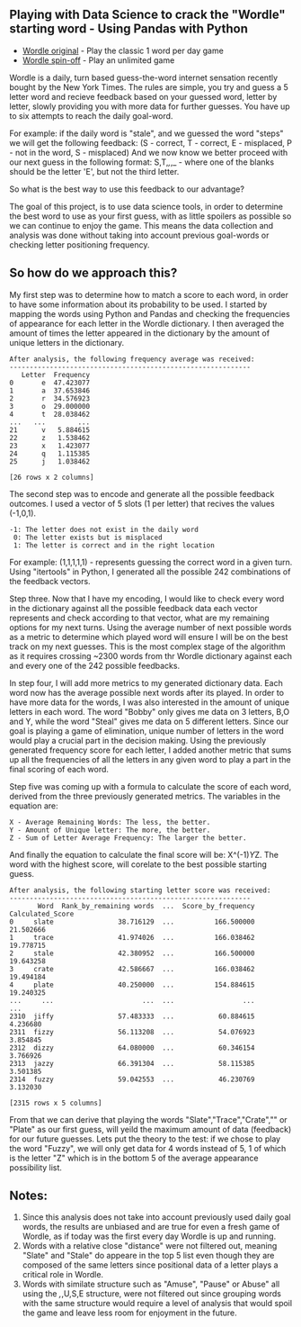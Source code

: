 Playing with Data Science to crack the "Wordle" starting word - Using Pandas with Python
--------------------------------------------------------------------------------------------------

* [Wordle original](https://www.powerlanguage.co.uk/wordle/) - Play the classic 1 word per day game
* [Wordle spin-off](https://wordlegame.org/) - Play an unlimited game


Wordle is a daily, turn based guess-the-word internet sensation recently bought by the New York Times.
The rules are simple, you try and guess a 5 letter word and recieve feedback based on your guessed word, letter by letter, slowly providing you with more data for further guesses. You have up to six attempts to reach the daily goal-word.

For example: if the daily word is "stale", and we guessed the word "steps" we will get the following feedback:
(S - correct, T - correct, E - misplaced, P - not in the word, S - misplaced)
And we now know we better proceed with our next guess in the following format:
S,T,_,_,_ - where one of the blanks should be the letter 'E', but not the third letter.

So what is the best way to use this feedback to our advantage?

The goal of this project, is to use data science tools, in order to determine the best word to use as your first guess, with as little spoilers as possible so we can continue to enjoy the game. This means the data collection and analysis was done without taking into account previous goal-words or checking letter positioning frequency.

So how do we approach this?
--------------------------------------------------------------------------------------------------

My first step was to determine how to match a score to each word, in order to have some information about its probability to be used. I started by mapping the words using Python and Pandas and checking the frequencies of appearance for each letter in the Wordle dictionary. I then averaged the amount of times the letter appeared in the dictionary by the amount of unique letters in the dictionary.

```
After analysis, the following frequency average was received:
------------------------------------------------------------
   Letter  Frequency
0       e  47.423077
1       a  37.653846
2       r  34.576923
3       o  29.000000
4       t  28.038462
...   ...        ...
21      v   5.884615
22      z   1.538462
23      x   1.423077
24      q   1.115385
25      j   1.038462

[26 rows x 2 columns]
```

The second step was to encode and generate all the possible feedback outcomes. I used a vector of 5 slots (1 per letter) that recives the values (-1,0,1).
```
-1: The letter does not exist in the daily word
 0: The letter exists but is misplaced
 1: The letter is correct and in the right location
 ```
 
For example: (1,1,1,1,1) - represents guessing the correct word in a given turn.
Using "itertools" in Python, I generated all the possible 242 combinations of the feedback vectors.
 
Step three. Now that I have my encoding, I would like to check every word in the dictionary against all the possible feedback data each vector represents and check according to that vector, what are my remaining options for my next turns. Using the average number of next possible words as a metric to determine which played word will ensure I will be on the best track on my next guesses. This is the most complex stage of the algorithm as it requires crossing ~2300 words from thr Wordle dictionary against each and every one of the 242 possible feedbacks.

In step four, I will add more metrics to my generated dictionary data. Each word now has the average possible next words after its played. In order to have more data for the words, I was also interested in the amount of unique letters in each word. The word "Bobby" only gives me data on 3 letters, B,O and Y, while the word "Steal" gives me data on 5 different letters. Since our goal is playing a game of elimination, unique number of letters in the word would play a crucial part in the decision making. Using the previously generated frequency score for each letter, I added another metric that sums up all the frequencies of all the letters in any given word to play a part in the final scoring of each word.

Step five was coming up with a formula to calculate the score of each word, derived from the three previously generated metrics.
The variables in the equation are:
```
X - Average Remaining Words: The less, the better.
Y - Amount of Unique letter: The more, the better.
Z - Sum of Letter Average Frequency: The larger the better.
```

And finally the equation to calculate the final score will be: X^(-1)*Y*Z. The word with the highest score, will corelate to the best possible starting guess.

```
After analysis, the following starting letter score was received:
------------------------------------------------------------
       Word  Rank_by_remaining words  ...  Score_by_frequency  Calculated_Score
0     slate                38.716129  ...          166.500000         21.502666
1     trace                41.974026  ...          166.038462         19.778715
2     stale                42.380952  ...          166.500000         19.643258
3     crate                42.586667  ...          166.038462         19.494184
4     plate                40.250000  ...          154.884615         19.240325
...     ...                      ...  ...                 ...               ...
2310  jiffy                57.483333  ...           60.884615          4.236680
2311  fizzy                56.113208  ...           54.076923          3.854845
2312  dizzy                64.080000  ...           60.346154          3.766926
2313  jazzy                66.391304  ...           58.115385          3.501385
2314  fuzzy                59.042553  ...           46.230769          3.132030

[2315 rows x 5 columns]
```
From that we can derive that playing the words "Slate","Trace","Crate","" or "Plate" as our first guess, will yeild the maximum amount of data (feedback) for our future guesses. Lets put the theory to the test: if we chose to play the word "Fuzzy", we will only get data for 4 words instead of 5, 1 of which is the letter "Z" which is in the bottom 5 of the average appearance possibility list.

Notes:
---------------------------------------------------------------------------------------------------
1) Since this analysis does not take into account previously used daily goal words, the results are unbiased and are true for even a fresh game of Wordle, as if today was the first every day Wordle is up and running.
2) Words with a relative close "distance" were not filtered out, meaning "Slate" and "Stale" do appeare in the top 5 list even though they are composed of the same letters since positional data of a letter plays a critical role in Wordle.
3) Words with similate structure such as "Amuse", "Pause" or Abuse" all using the _,_,U,S,E structure, were not filtered out since grouping words with the same structure would require a level of analysis that would spoil the game and leave less room for enjoyment in the future.
